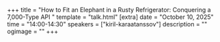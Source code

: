 +++
title = "How to Fit an Elephant in a Rusty Refrigerator: Conquering a 7,000-Type API "
template = "talk.html"
[extra]
  date = "October 10, 2025"
  time = "14:00-14:30"
  speakers = ["kiril-karaatanssov"]
  description = ""
  ogimage = ""
+++
